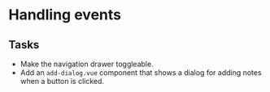 # Handling events
## Tasks
- Make the navigation drawer toggleable.
- Add an `add-dialog.vue` component that shows a dialog for adding notes when a button is clicked.
